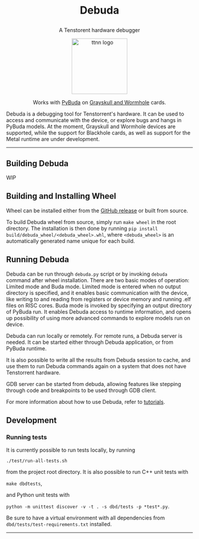 <div align="center">

<h1>

Debuda

</h1>

A Tenstorent hardware debugger

<img src="./dbd/docs-md/tt_logo.png" alt="ttnn logo" height="150"/>

Works with [PyBuda](https://github.com/tenstorrent/tt-buda) on [Grayskull and Wormhole](https://tenstorrent.com/cards/) cards.

</div>

Debuda is a debugging tool for Tenstorrent's hardware. 
It can be used to access and communicate with the device, or explore bugs and hangs in PyBuda models. 
At the moment, Grayskull and Wormhole devices are supported, while the support for Blackhole cards, as well as support for the Metal runtime are under development.

---

## Building Debuda

WIP

## Building and Installing Wheel

Wheel can be installed either from the [GitHub release](https://github.com/tenstorrent/tt-debuda/releases) or built from source.

To build Debuda wheel from source, simply run `make wheel` in the root directory. The installation is then done by running `pip install build/debuda_wheel/<debuda_wheel>.whl`, where `<debuda_wheel>` is an automatically generated name unique for each build.

## Running Debuda

Debuda can be run through `debuda.py` script or by invoking `debuda` command after wheel installation.
There are two basic modes of operation: Limited mode and Buda mode.
Limited mode is entered when no output directory is specified, and it enables basic communication with the device, like writing to and reading from registers or device memory and running .elf files on RISC cores.
Buda mode is invoked by specifying an output directory of PyBuda run.
It enables Debuda access to runtime information, and opens up possibility of using more advanced commands to explore models run on device.

Debuda can run locally or remotely.
For remote runs, a Debuda server is needed.
It can be started either through Debuda application, or from PyBuda runtime.

It is also possible to write all the results from Debuda session to cache, and use them to run Debuda commands again on a system that does not have Tenstorrent hardware.

GDB server can be started from debuda, allowing features like stepping through code and breakpoints to be used through GDB client.

For more information about how to use Debuda, refer to [tutorials](TODO).

## Development

### Running tests

It is currently possible to run tests locally, by running

`./test/run-all-tests.sh`

from the project root directory. It is also possible to run C++ unit tests with

`make dbdtests`,

and Python unit tests with

`python -m unittest discover -v -t . -s dbd/tests -p *test*.py`.

Be sure to have a virtual environment with all dependencies from `dbd/tests/test-requirements.txt` installed.

---